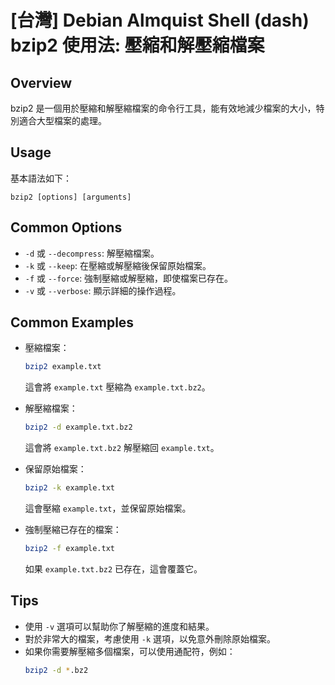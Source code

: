 # [台灣] Debian Almquist Shell (dash) bzip2 使用法: 壓縮和解壓縮檔案

## Overview
bzip2 是一個用於壓縮和解壓縮檔案的命令行工具，能有效地減少檔案的大小，特別適合大型檔案的處理。

## Usage
基本語法如下：
```
bzip2 [options] [arguments]
```

## Common Options
- `-d` 或 `--decompress`: 解壓縮檔案。
- `-k` 或 `--keep`: 在壓縮或解壓縮後保留原始檔案。
- `-f` 或 `--force`: 強制壓縮或解壓縮，即使檔案已存在。
- `-v` 或 `--verbose`: 顯示詳細的操作過程。

## Common Examples
- 壓縮檔案：
  ```bash
  bzip2 example.txt
  ```
  這會將 `example.txt` 壓縮為 `example.txt.bz2`。

- 解壓縮檔案：
  ```bash
  bzip2 -d example.txt.bz2
  ```
  這會將 `example.txt.bz2` 解壓縮回 `example.txt`。

- 保留原始檔案：
  ```bash
  bzip2 -k example.txt
  ```
  這會壓縮 `example.txt`，並保留原始檔案。

- 強制壓縮已存在的檔案：
  ```bash
  bzip2 -f example.txt
  ```
  如果 `example.txt.bz2` 已存在，這會覆蓋它。

## Tips
- 使用 `-v` 選項可以幫助你了解壓縮的進度和結果。
- 對於非常大的檔案，考慮使用 `-k` 選項，以免意外刪除原始檔案。
- 如果你需要解壓縮多個檔案，可以使用通配符，例如：
  ```bash
  bzip2 -d *.bz2
  ```